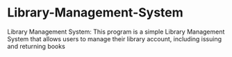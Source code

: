 # Library-Management-System
Library Management System:  This program is a simple Library Management System that allows users to manage their library account, including issuing and returning books
